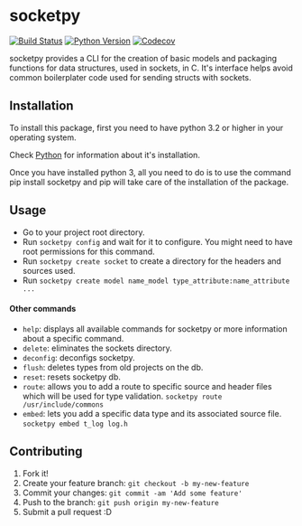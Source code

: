 # socketpy
[![Build Status](https://travis-ci.com/fran-bravo/socketpy.svg?token=xiwZKBqBy5Nsagz6fEGD&branch=master)](https://travis-ci.com/fran-bravo/socketpy)
[![Python Version](https://img.shields.io/badge/python-3.3%20%2B-blue.svg)](https://www.python.org/)
[![Codecov](https://codecov.io/gh/fran-bravo/socketpy/branch/master/graph/badge.svg?token=QWk3SwZ3eG)](https://codecov.io/gh/fran-bravo/socketpy)

socketpy provides a CLI for the creation of basic models and packaging functions for data structures, used in sockets, in C.
It's interface helps avoid common boilerplater code used for sending structs with sockets.

## Installation
To install this package, first you need to have python 3.2 or higher in your operating system.

Check [Python](https://www.python.org/downloads/source/) for information about it's installation.

Once you have installed python 3, all you need to do is to use the command pip install socketpy and pip
will take care of the installation of the package.
## Usage
* Go to your project root directory.
* Run `socketpy config` and wait for it to configure. You might need to have root permissions for this command.
* Run `socketpy create socket` to create a directory for the headers and sources used.
* Run `socketpy create model name_model type_attribute:name_attribute ... `

#### Other commands

*   `help`: displays all available commands for socketpy or more information about a specific command.
*   `delete`: eliminates the sockets directory.
*   `deconfig`: deconfigs socketpy.
*   `flush`: deletes types from old projects on the db.
*   `reset`: resets socketpy db.
*   `route`: allows you to add a route to specific source and header files which will be used for type validation. `socketpy route /usr/include/commons`
*   `embed`: lets you add a specific data type and its associated source file. `socketpy embed t_log log.h`



## Contributing
1. Fork it!
2. Create your feature branch: `git checkout -b my-new-feature`
3. Commit your changes: `git commit -am 'Add some feature'`
4. Push to the branch: `git push origin my-new-feature`
5. Submit a pull request :D
